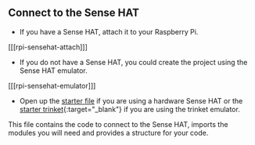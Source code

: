## Connect to the Sense HAT

+ If you have a Sense HAT, attach it to your Raspberry Pi.

[[[rpi-sensehat-attach]]]

+ If you do not have a Sense HAT, you could create the project using the Sense HAT emulator.

[[[rpi-sensehat-emulator]]]

+ Open up the [starter file](resources/starter_code.py) if you are using a hardware Sense HAT or the [starter trinket](https://trinket.io/embed/python/3bfbb0d42b){:target="_blank"} if you are using the trinket emulator.

This file contains the code to connect to the Sense HAT, imports the modules you will need and provides a structure for your code.
